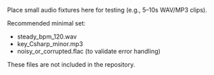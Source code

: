 Place small audio fixtures here for testing (e.g., 5–10s WAV/MP3 clips).

Recommended minimal set:
- steady_bpm_120.wav
- key_Csharp_minor.mp3
- noisy_or_corrupted.flac (to validate error handling)

These files are not included in the repository.

